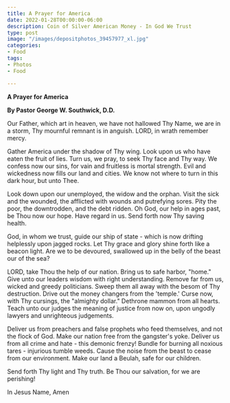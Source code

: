 ```yaml
---
title: A Prayer for America
date: 2022-01-28T00:00:00-06:00
description: Coin of Silver American Money - In God We Trust
type: post
image: "/images/depositphotos_39457977_xl.jpg"
categories:
- Food
tags:
- Photos
- Food

---
```

**A Prayer for America**

  
**By Pastor George W. Southwick, D.D.**

Our Father, which art in heaven, we have not hallowed Thy Name, we are in a storm, Thy mournful remnant is in anguish. LORD, in wrath remember mercy.

Gather America under the shadow of Thy wing. Look upon us who have eaten the fruit of lies. Turn us, we pray, to seek Thy face and Thy way. We confess now our sins, for vain and fruitless is mortal strength. Evil and wickedness now fills our land and cities. We know not where to turn in this dark hour, but unto Thee.

Look down upon our unemployed, the widow and the orphan. Visit the sick and the wounded, the afflicted with wounds and putrefying sores. Pity the poor, the downtrodden, and the debt ridden. Oh God, our help in ages past, be Thou now our hope. Have regard in us. Send forth now Thy saving health.

God, in whom we trust, guide our ship of state - which is now drifting helplessly upon jagged rocks. Let Thy grace and glory shine forth like a beacon light. Are we to be devoured, swallowed up in the belly of the beast our of the sea?

LORD, take Thou the help of our nation. Bring us to safe harbor, "home." Give unto our leaders wisdom with right understanding. Remove far from us, wicked and greedy politicians. Sweep them all away with the besom of Thy destruction. Drive out the money changers from the 'temple.' Curse now, with Thy cursings, the "almighty dollar." Dethrone mammon from all hearts. Teach unto our judges the meaning of justice from now on, upon ungodly lawyers and unrighteous judgements.

Deliver us from preachers and false prophets who feed themselves, and not the flock of God. Make our nation free from the gangster's yoke. Deliver us from all crime and hate - this demonic frenzy! Bundle for burning all noxious tares - injurious tumble weeds. Cause the noise from the beast to cease from our environment. Make our land a Beulah, safe for our children.

Send forth Thy light and Thy truth. Be Thou our salvation, for we are perishing!

In Jesus Name, Amen